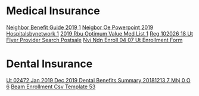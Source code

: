 <!-- TITLE: Benefits -->
<!-- SUBTITLE: Medical insurance, dental insurance, free trips to Hawaii, ... -->

# Medical Insurance
[Neighbor Benefit Guide 2019 1](/uploads/humanresources/neighbor-benefit-guide-2019-1.pdf "Neighbor Benefit Guide 2019 1")
[Neigbor Oe Powerpoint 2019](/uploads/humanresources/neigbor-oe-powerpoint-2019.pdf "Neigbor Oe Powerpoint 2019")
[Hospitalsbynetwork 1](/uploads/humanresources/hospitalsbynetwork-1.pdf "Hospitalsbynetwork 1")
[2019 Rbu Optimum Value Med List 1](/uploads/humanresources/2019-rbu-optimum-value-med-list-1.pdf "2019 Rbu Optimum Value Med List 1")
[Reg 102026 18 Ut Flyer Provider Search Postsale](/uploads/humanresources/reg-102026-18-ut-flyer-provider-search-postsale.pdf "Reg 102026 18 Ut Flyer Provider Search Postsale")
[Nvi Ndn Enroll 04 07 Ut Enrollment Form](/uploads/humanresources/nvi-ndn-enroll-04-07-ut-enrollment-form.pdf "Nvi Ndn Enroll 04 07 Ut Enrollment Form")
# Dental Insurance
[Ut 02472 Jan 2019 Dec 2019 Dental Benefits Summary 20181213 7 Mhj 0 O 6](/uploads/humanresources/ut-02472-jan-2019-dec-2019-dental-benefits-summary-20181213-7-mhj-0-o-6.pdf "Ut 02472 Jan 2019 Dec 2019 Dental Benefits Summary 20181213 7 Mhj 0 O 6")
[Beam Enrollment Csv Template 53](/uploads/peopleops/beam-enrollment-csv-template-53.csv "Beam Enrollment Csv Template 53")